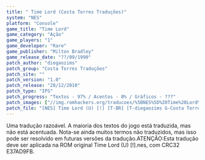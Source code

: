 ```yaml
---
title: " Time Lord (Costa Torres Traduções)"
system: "NES"
platform: "Console"
game_title: "Time Lord"
game_category: "Ação"
game_players: "1"
game_developer: "Rare"
game_publisher: "Milton Bradley"
game_release_date: "??/09/1990"
patch_author: "diegaozims"
patch_group: "Costa Torres Traduções"
patch_site: ""
patch_version: "1.0"
patch_release: "28/12/2010"
patch_type: "IPS"
patch_progress: "Textos - 97% / Acentos - 0% / Gráficos - ???"
patch_images: ["//img.romhackers.org/traducoes/%5BNES%5D%20Time%20Lord%20-%20Costa%20Torres%20Tradu%C3%A7%C3%B5es%20-%201.png","//img.romhackers.org/traducoes/%5BNES%5D%20Time%20Lord%20-%20Costa%20Torres%20Tradu%C3%A7%C3%B5es%20-%202.png","//img.romhackers.org/traducoes/%5BNES%5D%20Time%20Lord%20-%20Costa%20Torres%20Tradu%C3%A7%C3%B5es%20-%203.png"]
patch_file: "[NES] Time Lord (U) [!] [T-BR] [T-diegaozims G-Costa Torres Traduções] [V-1.0 A-2010].zip"
---
```

Uma tradução razoável. A maioria dos textos do jogo está traduzida, mas não está acentuada. Nota-se ainda muitos termos não traduzidos, mas isso pode ser resolvido em futuras versões da tradução.ATENÇÃO:Esta tradução deve ser aplicada na ROM original Time Lord (U) [!].nes, com CRC32 E37AD9FB.